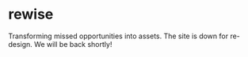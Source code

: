 # rewise
Transforming missed opportunities into assets.
The site is down for re-design. We will be back shortly!
